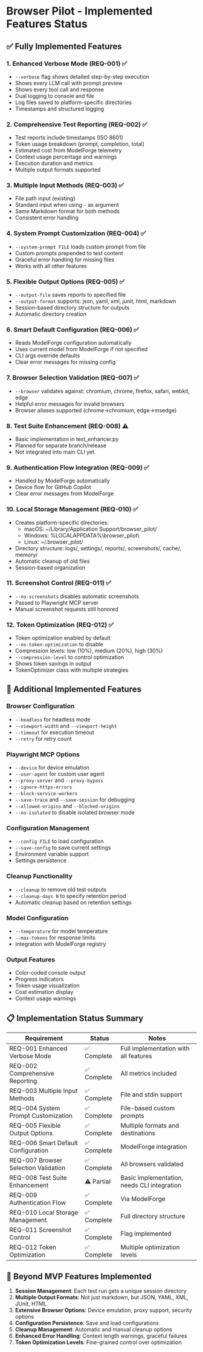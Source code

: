 # Browser Pilot - Implemented Features Status

## ✅ Fully Implemented Features

### 1. Enhanced Verbose Mode (REQ-001) ✅
- `--verbose` flag shows detailed step-by-step execution
- Shows every LLM call with prompt preview
- Shows every tool call and response
- Dual logging to console and file
- Log files saved to platform-specific directories
- Timestamps and structured logging

### 2. Comprehensive Test Reporting (REQ-002) ✅
- Test reports include timestamps (ISO 8601)
- Token usage breakdown (prompt, completion, total)
- Estimated cost from ModelForge telemetry
- Context usage percentage and warnings
- Execution duration and metrics
- Multiple output formats supported

### 3. Multiple Input Methods (REQ-003) ✅
- File path input (existing)
- Standard input when using `-` as argument
- Same Markdown format for both methods
- Consistent error handling

### 4. System Prompt Customization (REQ-004) ✅
- `--system-prompt FILE` loads custom prompt from file
- Custom prompts prepended to test content
- Graceful error handling for missing files
- Works with all other features

### 5. Flexible Output Options (REQ-005) ✅
- `--output-file` saves reports to specified file
- `--output-format` supports: json, yaml, xml, junit, html, markdown
- Session-based directory structure for outputs
- Automatic directory creation

### 6. Smart Default Configuration (REQ-006) ✅
- Reads ModelForge configuration automatically
- Uses current model from ModelForge if not specified
- CLI args override defaults
- Clear error messages for missing config

### 7. Browser Selection Validation (REQ-007) ✅
- `--browser` validates against: chromium, chrome, firefox, safari, webkit, edge
- Helpful error messages for invalid browsers
- Browser aliases supported (chrome→chromium, edge→msedge)

### 8. Test Suite Enhancement (REQ-008) ⚠️
- Basic implementation in test_enhancer.py
- Planned for separate branch/release
- Not integrated into main CLI yet

### 9. Authentication Flow Integration (REQ-009) ✅
- Handled by ModelForge automatically
- Device flow for GitHub Copilot
- Clear error messages from ModelForge

### 10. Local Storage Management (REQ-010) ✅
- Creates platform-specific directories:
  - macOS: ~/Library/Application Support/browser_pilot/
  - Windows: %LOCALAPPDATA%\browser_pilot\
  - Linux: ~/.browser_pilot/
- Directory structure: logs/, settings/, reports/, screenshots/, cache/, memory/
- Automatic cleanup of old files
- Session-based organization

### 11. Screenshot Control (REQ-011) ✅
- `--no-screenshots` disables automatic screenshots
- Passed to Playwright MCP server
- Manual screenshot requests still honored

### 12. Token Optimization (REQ-012) ✅
- Token optimization enabled by default
- `--no-token-optimization` to disable
- Compression levels: low (10%), medium (20%), high (30%)
- `--compression-level` to control optimization
- Shows token savings in output
- TokenOptimizer class with multiple strategies

## 🎯 Additional Implemented Features

### Browser Configuration
- `--headless` for headless mode
- `--viewport-width` and `--viewport-height`
- `--timeout` for execution timeout
- `--retry` for retry count

### Playwright MCP Options
- `--device` for device emulation
- `--user-agent` for custom user agent
- `--proxy-server` and `--proxy-bypass`
- `--ignore-https-errors`
- `--block-service-workers`
- `--save-trace` and `--save-session` for debugging
- `--allowed-origins` and `--blocked-origins`
- `--no-isolated` to disable isolated browser mode

### Configuration Management
- `--config FILE` to load configuration
- `--save-config` to save current settings
- Environment variable support
- Settings persistence

### Cleanup Functionality
- `--cleanup` to remove old test outputs
- `--cleanup-days N` to specify retention period
- Automatic cleanup based on retention settings

### Model Configuration
- `--temperature` for model temperature
- `--max-tokens` for response limits
- Integration with ModelForge registry

### Output Features
- Color-coded console output
- Progress indicators
- Token usage visualization
- Cost estimation display
- Context usage warnings

## 📋 Implementation Status Summary

| Requirement | Status | Notes |
|-------------|--------|-------|
| REQ-001 Enhanced Verbose Mode | ✅ Complete | Full implementation with all features |
| REQ-002 Comprehensive Reporting | ✅ Complete | All metrics included |
| REQ-003 Multiple Input Methods | ✅ Complete | File and stdin support |
| REQ-004 System Prompt Customization | ✅ Complete | File-based custom prompts |
| REQ-005 Flexible Output Options | ✅ Complete | Multiple formats and destinations |
| REQ-006 Smart Default Configuration | ✅ Complete | ModelForge integration |
| REQ-007 Browser Selection Validation | ✅ Complete | All browsers validated |
| REQ-008 Test Suite Enhancement | ⚠️ Partial | Basic implementation, needs CLI integration |
| REQ-009 Authentication Flow | ✅ Complete | Via ModelForge |
| REQ-010 Local Storage Management | ✅ Complete | Full directory structure |
| REQ-011 Screenshot Control | ✅ Complete | Flag implemented |
| REQ-012 Token Optimization | ✅ Complete | Multiple optimization levels |

## 🚀 Beyond MVP Features Implemented

1. **Session Management**: Each test run gets a unique session directory
2. **Multiple Output Formats**: Not just markdown, but JSON, YAML, XML, JUnit, HTML
3. **Extensive Browser Options**: Device emulation, proxy support, security options
4. **Configuration Persistence**: Save and load configurations
5. **Cleanup Management**: Automatic and manual cleanup options
6. **Enhanced Error Handling**: Context length warnings, graceful failures
7. **Token Optimization Levels**: Fine-grained control over optimization
